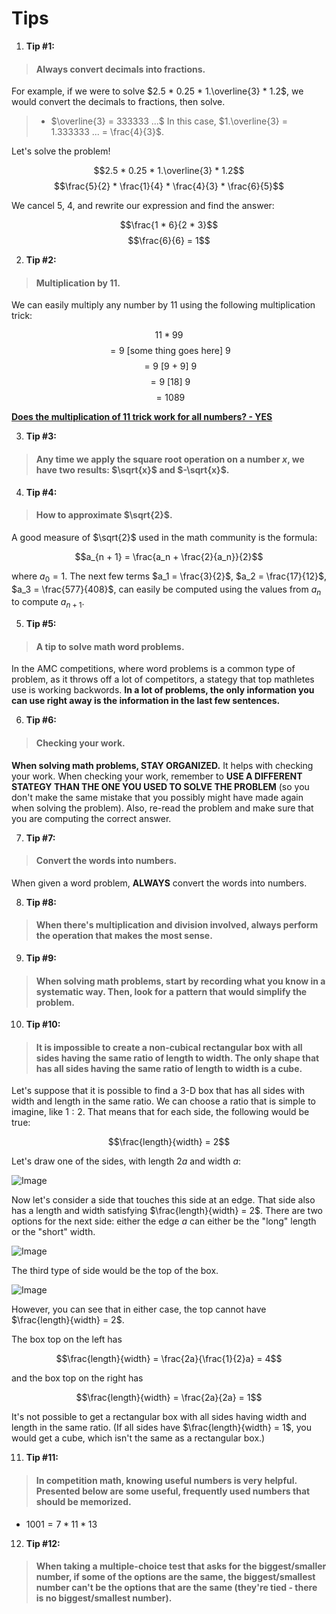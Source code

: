 # Tips

1. **Tip #1:**

> #### **Always convert decimals into fractions.**

For example, if we were to solve $2.5 * 0.25 * 1.\overline{3} * 1.2$, we would convert the decimals to fractions, then solve.

> * $\overline{3} = 333333 ...$
> In this case,  $1.\overline{3} = 1.333333 ... = \frac{4}{3}$.

Let's solve the problem!

$$2.5 * 0.25 * 1.\overline{3} * 1.2$$
$$\frac{5}{2} * \frac{1}{4} * \frac{4}{3} * \frac{6}{5}$$

We cancel $5$, $4$, and rewrite our expression and find the answer:

$$\frac{1 * 6}{2 * 3}$$
$$\frac{6}{6} = 1$$

2. **Tip #2:**

> #### Multiplication by 11.

We can easily multiply any number by 11 using the following multiplication trick:

$$11 * 99$$
$$= 9 \text{ [some thing goes here] } 9$$
$$= 9 \text{ [9 + 9] } 9$$
$$= 9 \text { [18] } 9$$
$$= 1089$$

**[Does the multiplication of 11 trick work for all numbers? - YES](https://forum.poshenloh.com/topic/809/does-the-multiplication-by-11-trick-work-for-numbers-that-aren-t-two-digits?_=1619107946181)**

3. **Tip #3:**

> #### Any time we apply the square root operation on a number $x$, we have two results: $\sqrt{x}$ and $-\sqrt{x}$.

4. **Tip #4:**

> #### How to approximate $\sqrt{2}$.

A good measure of $\sqrt{2}$ used in the math community is the formula:

$$a_{n + 1} = \frac{a_n + \frac{2}{a_n}}{2}$$

where $a_0 = 1$. The next few terms $a_1 = \frac{3}{2}$, $a_2 = \frac{17}{12}$, $a_3 = \frac{577}{408}$, can easily be computed using the values from $a_n$ to compute $a_{n + 1}$.

5. **Tip #5:**

> #### A tip to solve math word problems.

In the AMC competitions, where word problems is a common type of problem, as it throws off a lot of competitors, a stategy that top mathletes use is working backwords. **In a lot of problems, the only information you can use right away is the information in the last few sentences.**

6. **Tip #6:**

> #### Checking your work.

**When solving math problems, STAY ORGANIZED.** It helps with checking your work. When checking your work, remember to **USE A DIFFERENT STATEGY THAN THE ONE YOU USED TO SOLVE THE PROBLEM** (so you don't make the same mistake that you possibly might have made again when solving the problem). Also, re-read the problem and make sure that you are computing the correct answer.

7. **Tip #7:**

> #### Convert the words into numbers.

When given a word problem, **ALWAYS** convert the words into numbers.

8. **Tip #8:**

> #### When there's multiplication and division involved, always perform the operation that makes the most sense.

9. **Tip #9:**

> #### When solving math problems, start by recording what you know in a systematic way. Then, look for a pattern that would simplify the problem.

10. **Tip #10:**

> #### It is impossible to create a non-cubical rectangular box with all sides having the same ratio of length to width. The only shape that has all sides having the same ratio of length to width is a cube.

Let's suppose that it is possible to find a $3$-D box that has all sides with width and length in the same ratio. We can choose a ratio that is simple to imagine, like $1 : 2$.  That means that for each side, the following would be true:

$$\frac{length}{width} = 2$$

Let's draw one of the sides, with length $2a$ and width $a$:

![Image](https://s3.amazonaws.com/thinkific/file_uploads/170860/images/905/779/d91/M1W2D6-ch-part-3-3d-box-2a.png)

Now let's consider a side that touches this side at an edge. That side also has a length and width satisfying $\frac{length}{width} = 2$. There are two options for the next side: either the edge $a$ can either be the "long" length or the "short" width.

![Image](https://s3.amazonaws.com/thinkific/file_uploads/170860/images/e12/91b/bda/M1W2D6-ch-part-3-3d-box-half-a.png)

The third type of side would be the top of the box.

![Image](https://s3.amazonaws.com/thinkific/file_uploads/170860/images/be4/0de/637/M1W2D6-ch-part-3-3d-box-half-a-with-top.png)

However, you can see that in either case, the top cannot have $\frac{length}{width} = 2$.

The box top on the left has

$$\frac{length}{width} = \frac{2a}{\frac{1}{2}a} = 4$$

and the box top on the right has

$$\frac{length}{width} = \frac{2a}{2a} = 1$$

It's not possible to get a rectangular box with all sides having width and length in the same ratio. (If all sides have $\frac{length}{width} = 1$, you would get a cube, which isn't the same as a rectangular box.)

11. **Tip #11:**

> #### In competition math, knowing useful numbers is very helpful. Presented below are some useful, frequently used numbers that should be memorized.

- $1001 = 7 * 11 * 13$

12. **Tip #12:**

> #### When taking a multiple-choice test that asks for the biggest/smaller number, if some of the options are the same, the biggest/smallest number can't be the options that are the same (they're tied - there is no biggest/smallest number).
